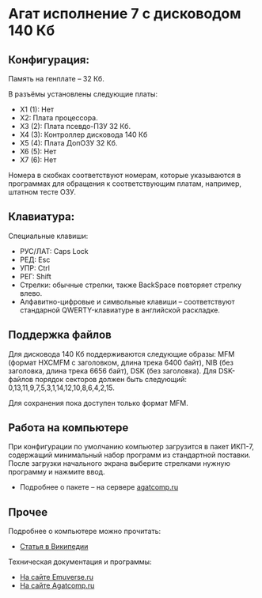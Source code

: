 # Агат исполнение 7 с дисководом 140 Кб

## Конфигурация:

Память на генплате &ndash; 32 Кб.

В разъёмы установлены следующие платы:

* Х1 (1): Нет
* Х2: Плата процессора.
* Х3 (2): Плата псевдо-ПЗУ 32 Кб.
* Х4 (3): Контроллер дисковода 140 Кб
* Х5 (4): Плата ДопОЗУ 32 Кб.
* Х6 (5): Нет
* Х7 (6): Нет

Номера в скобках соответствуют номерам, которые указываются в программах для обращения к соответствующим платам, например, штатном тесте ОЗУ.

## Клавиатура:
Специальные клавиши:

* РУС/ЛАТ: Caps Lock
* РЕД: Esc
* УПР: Ctrl
* РЕГ: Shift
* Стрелки: обычные стрелки, также BackSpace повторяет стрелку влево.
* Алфавитно-цифровые и символьные клавиши &ndash; соответствуют стандарной QWERTY-клавиатуре в английской раскладке.

## Поддержка файлов

Для дисковода 140 Кб поддерживаются следующие образы: MFM (формат HXCMFM c заголовком, длина трека 6400 байт), NIB (без заголовка, длина трека 6656 байт), DSK (без заголовка).
Для DSK-файлов порядок секторов должен быть следующий: 0,13,11,9,7,5,3,1,14,12,10,8,6,4,2,15.

Для сохранения пока доступен только формат MFM.

## Работа на компьютере

При конфигурации по умолчанию компьютер загрузится в пакет ИКП-7, содержащий минимальный набор программ из стандартной поставки. После загрузки начального экрана выберите стрелками нужную программу и нажмите ввод.

* Подробнее о пакете &ndash; на сервере [agatcomp.ru](http://agatcomp.ru/agat/Software/Other/IKP.shtml)

## Прочее

Подробнее о компьютере можно прочитать:

* [Статья в Википедии](https://ru.wikipedia.org/wiki/Агат_(компьютер))

Техническая документация и программы:

* [На сайте Emuverse.ru](https://emuverse.ru/wiki/Агат)
* [На сайте Agatcomp.ru](http://agatcomp.ru)